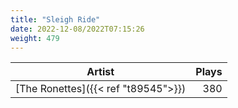 ```yaml
---
title: "Sleigh Ride"
date: 2022-12-08/2022T07:15:26
weight: 479
---
```




 Artist | Plays 
----- | -----:
[The Ronettes]({{< ref "t89545">}}) | 380
